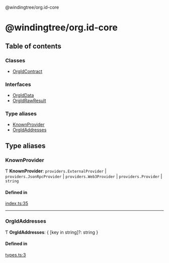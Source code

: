 @windingtree/org.id-core

# @windingtree/org.id-core

## Table of contents

### Classes

- [OrgIdContract](classes/OrgIdContract.md)

### Interfaces

- [OrgIdData](interfaces/OrgIdData.md)
- [OrgIdRawResult](interfaces/OrgIdRawResult.md)

### Type aliases

- [KnownProvider](README.md#knownprovider)
- [OrgIdAddresses](README.md#orgidaddresses)

## Type aliases

### KnownProvider

Ƭ **KnownProvider**: `providers.ExternalProvider` \| `providers.JsonRpcProvider` \| `providers.Web3Provider` \| `providers.Provider` \| `string`

#### Defined in

[index.ts:35](https://github.com/windingtree/org.id-sdk/blob/625ccde/packages/core/src/index.ts#L35)

___

### OrgIdAddresses

Ƭ **OrgIdAddresses**: { [key in string]?: string }

#### Defined in

[types.ts:3](https://github.com/windingtree/org.id-sdk/blob/625ccde/packages/core/src/types.ts#L3)
